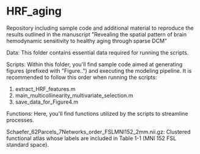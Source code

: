 # HRF_aging
Repository including sample code and additional material to reproduce the results outlined in the manuscript "Revealing the spatial pattern of brain hemodynamic sensitivity to healthy aging through sparse DCM"

Data: This folder contains essential data required for running the scripts.

Scripts: Within this folder, you'll find sample code aimed at generating figures (prefixed with "Figure..") and executing the modeling pipeline. 
It is recommended to follow this order when running the scripts:

1. extract_HRF_features.m
2. main_multicollinearity_multivariate_selection.m
3. save_data_for_Figure4.m

Functions: Here, you'll find functions utilized by the scripts to streamline processes.

Schaefer_62Parcels_7Networks_order_FSLMNI152_2mm.nii.gz: Clustered functional atlas whose labels are included in Table 1-1 (MNI 152 FSL standard space).

